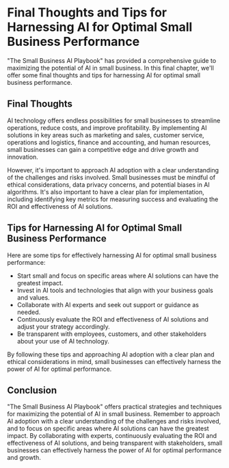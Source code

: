 Final Thoughts and Tips for Harnessing AI for Optimal Small Business Performance
=======================================================================================================

"The Small Business AI Playbook" has provided a comprehensive guide to maximizing the potential of AI in small business. In this final chapter, we'll offer some final thoughts and tips for harnessing AI for optimal small business performance.

Final Thoughts
--------------

AI technology offers endless possibilities for small businesses to streamline operations, reduce costs, and improve profitability. By implementing AI solutions in key areas such as marketing and sales, customer service, operations and logistics, finance and accounting, and human resources, small businesses can gain a competitive edge and drive growth and innovation.

However, it's important to approach AI adoption with a clear understanding of the challenges and risks involved. Small businesses must be mindful of ethical considerations, data privacy concerns, and potential biases in AI algorithms. It's also important to have a clear plan for implementation, including identifying key metrics for measuring success and evaluating the ROI and effectiveness of AI solutions.

Tips for Harnessing AI for Optimal Small Business Performance
-------------------------------------------------------------

Here are some tips for effectively harnessing AI for optimal small business performance:

* Start small and focus on specific areas where AI solutions can have the greatest impact.
* Invest in AI tools and technologies that align with your business goals and values.
* Collaborate with AI experts and seek out support or guidance as needed.
* Continuously evaluate the ROI and effectiveness of AI solutions and adjust your strategy accordingly.
* Be transparent with employees, customers, and other stakeholders about your use of AI technology.

By following these tips and approaching AI adoption with a clear plan and ethical considerations in mind, small businesses can effectively harness the power of AI for optimal performance.

Conclusion
----------

"The Small Business AI Playbook" offers practical strategies and techniques for maximizing the potential of AI in small business. Remember to approach AI adoption with a clear understanding of the challenges and risks involved, and to focus on specific areas where AI solutions can have the greatest impact. By collaborating with experts, continuously evaluating the ROI and effectiveness of AI solutions, and being transparent with stakeholders, small businesses can effectively harness the power of AI for optimal performance and growth.

